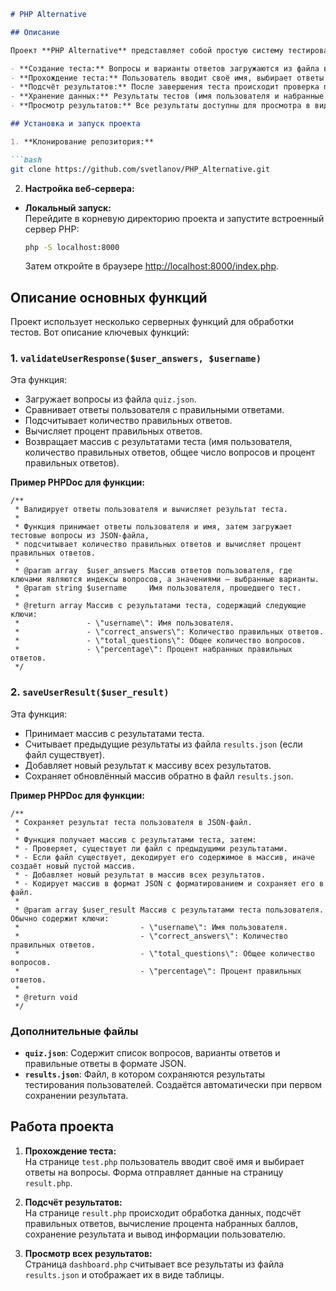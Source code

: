 ```markdown
# PHP Alternative

## Описание

Проект **PHP Alternative** представляет собой простую систему тестирования на PHP, позволяющую пользователю проходить тесты, получать результаты и просматривать их в виде таблицы. Приложение реализует следующие функции:

- **Создание теста:** Вопросы и варианты ответов загружаются из файла в формате JSON.
- **Прохождение теста:** Пользователь вводит своё имя, выбирает ответы (вопросы с одним правильным ответом отображаются с использованием radio, с несколькими – checkbox) и отправляет форму.
- **Подсчёт результатов:** После завершения теста происходит проверка правильности ответов, вычисляется количество правильных ответов и процент набранных баллов.
- **Хранение данных:** Результаты тестов (имя пользователя и набранные баллы) сохраняются в JSON-файл.
- **Просмотр результатов:** Все результаты доступны для просмотра в виде таблицы по URL `/dashboard.php`.

## Установка и запуск проекта

1. **Клонирование репозитория:**

```bash
git clone https://github.com/svetlanov/PHP_Alternative.git
```

2. **Настройка веб-сервера:**

- **Локальный запуск:**  
  Перейдите в корневую директорию проекта и запустите встроенный сервер PHP:
  ```bash
  php -S localhost:8000
  ```
  Затем откройте в браузере [http://localhost:8000/index.php](http://localhost:8000/index.php).


## Описание основных функций

Проект использует несколько серверных функций для обработки тестов. Вот описание ключевых функций:

### 1. `validateUserResponse($user_answers, $username)`

Эта функция:
- Загружает вопросы из файла `quiz.json`.
- Сравнивает ответы пользователя с правильными ответами.
- Подсчитывает количество правильных ответов.
- Вычисляет процент правильных ответов.
- Возвращает массив с результатами теста (имя пользователя, количество правильных ответов, общее число вопросов и процент правильных ответов).

**Пример PHPDoc для функции:**
```
/**
 * Валидирует ответы пользователя и вычисляет результат теста.
 *
 * Функция принимает ответы пользователя и имя, затем загружает тестовые вопросы из JSON-файла,
 * подсчитывает количество правильных ответов и вычисляет процент правильных ответов.
 *
 * @param array  $user_answers Массив ответов пользователя, где ключами являются индексы вопросов, а значениями – выбранные варианты.
 * @param string $username     Имя пользователя, прошедшего тест.
 *
 * @return array Массив с результатами теста, содержащий следующие ключи:
 *               - \"username\": Имя пользователя.
 *               - \"correct_answers\": Количество правильных ответов.
 *               - \"total_questions\": Общее количество вопросов.
 *               - \"percentage\": Процент набранных правильных ответов.
 */
```

### 2. `saveUserResult($user_result)`

Эта функция:
- Принимает массив с результатами теста.
- Считывает предыдущие результаты из файла `results.json` (если файл существует).
- Добавляет новый результат к массиву всех результатов.
- Сохраняет обновлённый массив обратно в файл `results.json`.

**Пример PHPDoc для функции:**
```
/**
 * Сохраняет результат теста пользователя в JSON-файл.
 *
 * Функция получает массив с результатами теста, затем:
 * - Проверяет, существует ли файл с предыдущими результатами.
 * - Если файл существует, декодирует его содержимое в массив, иначе создаёт новый пустой массив.
 * - Добавляет новый результат в массив всех результатов.
 * - Кодирует массив в формат JSON с форматированием и сохраняет его в файл.
 *
 * @param array $user_result Массив с результатами теста пользователя. Обычно содержит ключи:
 *                           - \"username\": Имя пользователя.
 *                           - \"correct_answers\": Количество правильных ответов.
 *                           - \"total_questions\": Общее количество вопросов.
 *                           - \"percentage\": Процент правильных ответов.
 *
 * @return void
 */
```

### Дополнительные файлы

- **`quiz.json`**: Содержит список вопросов, варианты ответов и правильные ответы в формате JSON.
- **`results.json`**: Файл, в котором сохраняются результаты тестирования пользователей. Создаётся автоматически при первом сохранении результата.

## Работа проекта

1. **Прохождение теста:**  
   На странице `test.php` пользователь вводит своё имя и выбирает ответы на вопросы. Форма отправляет данные на страницу `result.php`.

2. **Подсчёт результатов:**  
   На странице `result.php` происходит обработка данных, подсчёт правильных ответов, вычисление процента набранных баллов, сохранение результата и вывод информации пользователю.

3. **Просмотр всех результатов:**  
   Страница `dashboard.php` считывает все результаты из файла `results.json` и отображает их в виде таблицы.
